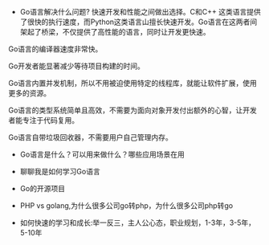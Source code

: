 - Go语言解决什么问题?
  快速开发和性能之间做出选择。C和C++ 这类语言提供了很快的执行速度，而Python这类语言山擅长快速开发。Go语言在这两者间架起了桥梁，不仅提供了高性能的语言，同时让开发更快速。

Go语言的编译器速度非常快。

Go开发者能显著减少等待项目构建的时间。

Go语言内置并发机制，所以不用被迫使用特定的线程库，就能让软件扩展，使用更多的资源。

Go语言的类型系统简单且高效，不需要为面向对象开发付出额外的心智，让开发者能专注于代码复用。

Go语言自带垃圾回收器，不需要用户自己管理内存。

- Go语言是什么？可以用来做什么？哪些应用场景在用

- 聊聊我是如何学习Go语言

- Go的开源项目

- PHP vs golang,为什么很多公司go转php，为什么很多公司php转go

- 如何快速的学习和成长:举一反三，主人公心态，职业规划，1-3年，3-5年，5-10年